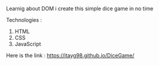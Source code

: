 Learnig about DOM i create this simple dice game in no time 

Technologies :
1. HTML
2. CSS
3. JavaScript


Here is the link :
https://itayg98.github.io/DiceGame/
